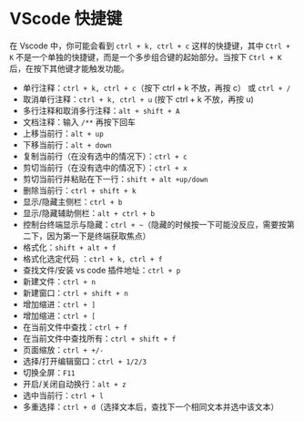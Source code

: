 # VScode 快捷键

在 Vscode 中，你可能会看到 `ctrl + k, ctrl + c` 这样的快捷键，其中 `Ctrl + K` 不是一个单独的快捷键，而是一个多步组合键的起始部分。当按下 `Ctrl + K` 后，在按下其他键才能触发功能。

-   单行注释：`ctrl + k, ctrl + c`（按下 ctrl + k 不放，再按 c） 或 `ctrl + /`
-   取消单行注释：`ctrl + k, ctrl + u` (按下 ctrl + k 不放，再按 u)
-   多行注释和取消多行注释：`alt + shift + A`
-   文档注释：输入 `/**` 再按下回车
-   上移当前行：`alt + up`
-   下移当前行：`alt + down`
-   复制当前行（在没有选中的情况下）：`ctrl + c`
-   剪切当前行（在没有选中的情况下）：`ctrl + x`
-   剪切当前行并粘贴在下一行：`shift + alt +up/down`
-   删除当前行：`ctrl + shift + k`
-   显示/隐藏主侧栏：`ctrl + b`
-   显示/隐藏辅助侧栏：`alt + ctrl + b`
-   控制台终端显示与隐藏：`ctrl + ~`（隐藏的时候按一下可能没反应，需要按第二下，因为第一下是终端获取焦点）
-   格式化：`shift + alt + f`
-   格式化选定代码 ：`ctrl + k, ctrl + f`
-   查找文件/安装 vs code 插件地址：`ctrl + p`
-   新建文件：`ctrl + n`
-   新建窗口：`ctrl + shift + n`
-   增加缩进：`ctrl + ]`
-   增加缩进：`ctrl + [`
-   在当前文件中查找：`ctrl + f`
-   在当前文件中查找所有：`ctrl + shift + f`
-   页面缩放：`ctrl + +/-`
-   选择/打开编辑窗口：`ctrl + 1/2/3`
-   切换全屏：`F11`
-   开启/关闭自动换行：`alt + z`
-   选中当前行：`ctrl + l`
-   多重选择：`ctrl + d`（选择文本后，查找下一个相同文本并选中该文本）
